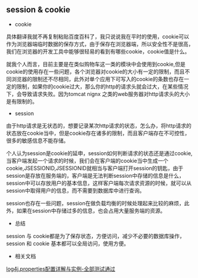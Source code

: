 ## session & cookie

- cookie

具体翻译我就不再复制粘贴百度百科了，我只说说我在平时的使用，cookie可以作为浏览器端临时数据的保存方式，由于保存在浏览器端，所以安全性不是很高，我们在浏览器的开发工具中能够很轻易的看到有哪些cookie，cookie值是什么。

就我个人而言，目前主要是在类似购物车这一类的模块中会使用到cookie,但是cookie的使用存在一些问题，各个浏览器对cookie的大小有一定的限制，而且不同浏览器的限制还不尽相同，此外对单个应用下可写入的cookie的条数也存在一定的限制，如果你的cookie过大，那么你的http的请求头就会过大，在某些情况下，会导致请求失败。因为tomcat nignx 之类的web服务器对http请求头的大小是有限制的。

- session

由于http请求是无状态的，想要记录某次http请求的状态，怎么办，将http请求的状态放在cookie当中，但是cookie存在诸多的限制，而且客户端存在不可控性，很多的敏感信息不能存储。

个人认为session是cookie的延申，session如何判断请求的状态还是通过cookie,当客户端发起一个请求的时候，我们会在客户端的cookie当中生成一个cookie,JSESSIONID,JSESSIONID就相当与客户端打开session的钥匙，由于session是存放在服务端的，客户端是无法判断session中存储的信息是什么，session中可以存放用户的基本信息，这样客户端每次请求资源的时候，就可以从session中取得用户的信息，而不需要到数据库中进行查询。

session也存在一些问题，session在做负载均衡的时候处理起来比较的麻烦，此外，如果在session中存储过多的信息，也会占用大量服务端的资源。

- 总结

session 与 cookie都是为了保存状态，方便访问，减少不必要的数据库操作，session 和 cookie 基本都可以全局访问，使用方便。

- 相关文档

[log4j.properties配置详解与实例-全部测试通过](http://blog.sina.com.cn/s/blog_5ed94d710101go3u.html)